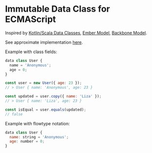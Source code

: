# Immutable Data Class for ECMAScript

Inspired by [Kotlin/Scala Data Classes](https://kotlinlang.org/docs/reference/data-classes.html), [Ember Model](https://guides.emberjs.com/v2.13.0/models/defining-models/), [Backbone Model](http://backbonejs.org/#Model).

See approximate implementation [here](https://github.com/alexeyraspopov/dataclass).

Example with class fields:

```javascript
data class User {
  name = 'Anonymous';
  age = 0;
}

const user = new User({ age: 23 });
// > User { name: 'Anonymous', age: 23 }

const updated = user.copy({ name: 'Liza' });
// > User { name: 'Liza', age: 23 }

const isEqual = user.equals(updated);
// false
```

Example with flowtype notation:

```javascript
data class User {
  name: string = 'Anonymous';
  age: number = 0;
}
```
